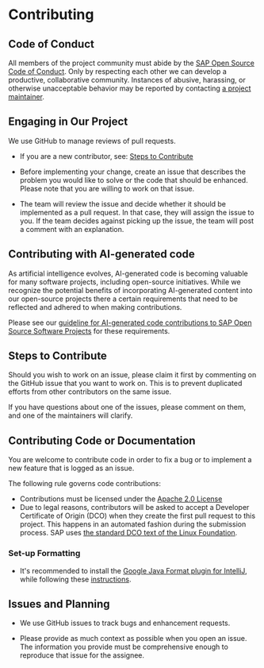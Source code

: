 # Contributing

## Code of Conduct

All members of the project community must abide by
the [SAP Open Source Code of Conduct](https://github.com/SAP/.github/blob/main/CODE_OF_CONDUCT.md).
Only by respecting each other we can develop a productive, collaborative community.
Instances of abusive, harassing, or otherwise unacceptable behavior may be reported by
contacting [a project maintainer](.reuse/dep5).

## Engaging in Our Project

We use GitHub to manage reviews of pull requests.

* If you are a new contributor, see: [Steps to Contribute](#steps-to-contribute)

* Before implementing your change, create an issue that describes the problem you would like to solve or the code that
  should be enhanced. Please note that you are willing to work on that issue.

* The team will review the issue and decide whether it should be implemented as a pull request. In that case, they will
  assign the issue to you. If the team decides against picking up the issue, the team will post a comment with an
  explanation.

## Contributing with AI-generated code

As artificial intelligence evolves, AI-generated code is becoming valuable for many software projects, including
open-source initiatives. While we recognize the potential benefits of incorporating AI-generated content into our
open-source projects there a certain requirements that need to be reflected and adhered to when making contributions.

Please see
our [guideline for AI-generated code contributions to SAP Open Source Software Projects](https://github.com/SAP/.github/blob/main/CONTRIBUTING_USING_GENAI.md)
for these requirements.

## Steps to Contribute

Should you wish to work on an issue, please claim it first by commenting on the GitHub issue that you want to work on.
This is to prevent duplicated efforts from other contributors on the same issue.

If you have questions about one of the issues, please comment on them, and one of the maintainers will clarify.

## Contributing Code or Documentation

You are welcome to contribute code in order to fix a bug or to implement a new feature that is logged as an issue.

The following rule governs code contributions:

* Contributions must be licensed under the [Apache 2.0 License](./LICENSE)
* Due to legal reasons, contributors will be asked to accept a Developer Certificate of Origin (DCO) when they create
  the first pull request to this project. This happens in an automated fashion during the submission process. SAP
  uses [the standard DCO text of the Linux Foundation](https://developercertificate.org/).

### Set-up Formatting

- It's recommended to install
  the [Google Java Format plugin for IntelliJ](https://plugins.jetbrains.com/plugin/8527-google-java-format), while
  following
  these [instructions](https://github.com/google/google-java-format?tab=readme-ov-file#intellij-android-studio-and-other-jetbrains-ides).

## Issues and Planning

* We use GitHub issues to track bugs and enhancement requests.

* Please provide as much context as possible when you open an issue. The information you provide must be comprehensive
  enough to reproduce that issue for the assignee.
